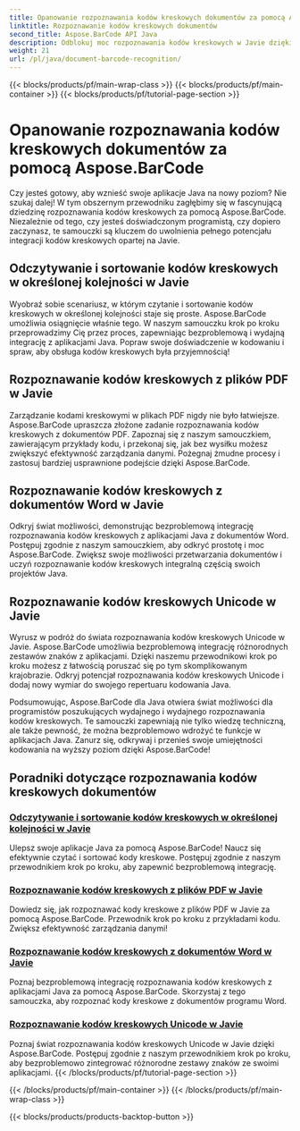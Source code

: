 ```yaml
---
title: Opanowanie rozpoznawania kodów kreskowych dokumentów za pomocą Aspose.BarCode
linktitle: Rozpoznawanie kodów kreskowych dokumentów
second_title: Aspose.BarCode API Java
description: Odblokuj moc rozpoznawania kodów kreskowych w Javie dzięki Aspose.BarCode! Dowiedz się, jak bezproblemowo integrować, czytać i sortować kody kreskowe z plików PDF, dokumentów Word i zestawów Unicode.
weight: 21
url: /pl/java/document-barcode-recognition/
---
```


{{< blocks/products/pf/main-wrap-class >}}
{{< blocks/products/pf/main-container >}}
{{< blocks/products/pf/tutorial-page-section >}}

# Opanowanie rozpoznawania kodów kreskowych dokumentów za pomocą Aspose.BarCode


Czy jesteś gotowy, aby wznieść swoje aplikacje Java na nowy poziom? Nie szukaj dalej! W tym obszernym przewodniku zagłębimy się w fascynującą dziedzinę rozpoznawania kodów kreskowych za pomocą Aspose.BarCode. Niezależnie od tego, czy jesteś doświadczonym programistą, czy dopiero zaczynasz, te samouczki są kluczem do uwolnienia pełnego potencjału integracji kodów kreskowych opartej na Javie.

## Odczytywanie i sortowanie kodów kreskowych w określonej kolejności w Javie

Wyobraź sobie scenariusz, w którym czytanie i sortowanie kodów kreskowych w określonej kolejności staje się proste. Aspose.BarCode umożliwia osiągnięcie właśnie tego. W naszym samouczku krok po kroku przeprowadzimy Cię przez proces, zapewniając bezproblemową i wydajną integrację z aplikacjami Java. Popraw swoje doświadczenie w kodowaniu i spraw, aby obsługa kodów kreskowych była przyjemnością!

## Rozpoznawanie kodów kreskowych z plików PDF w Javie

Zarządzanie kodami kreskowymi w plikach PDF nigdy nie było łatwiejsze. Aspose.BarCode upraszcza złożone zadanie rozpoznawania kodów kreskowych z dokumentów PDF. Zapoznaj się z naszym samouczkiem, zawierającym przykłady kodu, i przekonaj się, jak bez wysiłku możesz zwiększyć efektywność zarządzania danymi. Pożegnaj żmudne procesy i zastosuj bardziej usprawnione podejście dzięki Aspose.BarCode.

## Rozpoznawanie kodów kreskowych z dokumentów Word w Javie

Odkryj świat możliwości, demonstrując bezproblemową integrację rozpoznawania kodów kreskowych z aplikacjami Java z dokumentów Word. Postępuj zgodnie z naszym samouczkiem, aby odkryć prostotę i moc Aspose.BarCode. Zwiększ swoje możliwości przetwarzania dokumentów i uczyń rozpoznawanie kodów kreskowych integralną częścią swoich projektów Java.

## Rozpoznawanie kodów kreskowych Unicode w Javie

Wyrusz w podróż do świata rozpoznawania kodów kreskowych Unicode w Javie. Aspose.BarCode umożliwia bezproblemową integrację różnorodnych zestawów znaków z aplikacjami. Dzięki naszemu przewodnikowi krok po kroku możesz z łatwością poruszać się po tym skomplikowanym krajobrazie. Odkryj potencjał rozpoznawania kodów kreskowych Unicode i dodaj nowy wymiar do swojego repertuaru kodowania Java.

Podsumowując, Aspose.BarCode dla Java otwiera świat możliwości dla programistów poszukujących wydajnego i wydajnego rozpoznawania kodów kreskowych. Te samouczki zapewniają nie tylko wiedzę techniczną, ale także pewność, że można bezproblemowo wdrożyć te funkcje w aplikacjach Java. Zanurz się, odkrywaj i przenieś swoje umiejętności kodowania na wyższy poziom dzięki Aspose.BarCode!
## Poradniki dotyczące rozpoznawania kodów kreskowych dokumentów
### [Odczytywanie i sortowanie kodów kreskowych w określonej kolejności w Javie](./reading-sorting-barcodes-specific-order/)
Ulepsz swoje aplikacje Java za pomocą Aspose.BarCode! Naucz się efektywnie czytać i sortować kody kreskowe. Postępuj zgodnie z naszym przewodnikiem krok po kroku, aby zapewnić bezproblemową integrację.
### [Rozpoznawanie kodów kreskowych z plików PDF w Javie](./recognizing-barcodes-from-pdf/)
Dowiedz się, jak rozpoznawać kody kreskowe z plików PDF w Javie za pomocą Aspose.BarCode. Przewodnik krok po kroku z przykładami kodu. Zwiększ efektywność zarządzania danymi!
### [Rozpoznawanie kodów kreskowych z dokumentów Word w Javie](./recognizing-barcodes-from-word/)
Poznaj bezproblemową integrację rozpoznawania kodów kreskowych z aplikacjami Java za pomocą Aspose.BarCode. Skorzystaj z tego samouczka, aby rozpoznać kody kreskowe z dokumentów programu Word.
### [Rozpoznawanie kodów kreskowych Unicode w Javie](./recognizing-unicode-barcodes/)
Poznaj świat rozpoznawania kodów kreskowych Unicode w Javie dzięki Aspose.BarCode. Postępuj zgodnie z naszym przewodnikiem krok po kroku, aby bezproblemowo zintegrować różnorodne zestawy znaków ze swoimi aplikacjami.
{{< /blocks/products/pf/tutorial-page-section >}}

{{< /blocks/products/pf/main-container >}}
{{< /blocks/products/pf/main-wrap-class >}}

{{< blocks/products/products-backtop-button >}}

